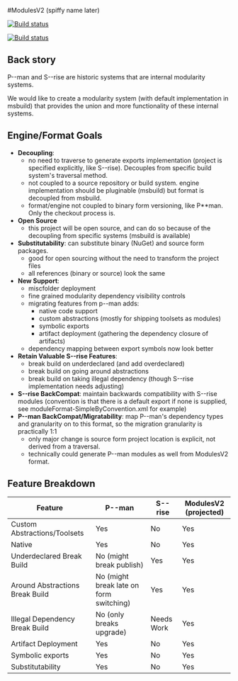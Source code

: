 #ModulesV2 (spiffy name later)

[![Build status](https://ci.appveyor.com/api/projects/status/lmqrj55dvu0dgo79?svg=true)](https://ci.appveyor.com/project/oliver-feng/modules-core)

[![Build status](https://ci.appveyor.com/api/projects/status/lmqrj55dvu0dgo79/branch/master?svg=true)](https://ci.appveyor.com/project/oliver-feng/modules-core/branch/master)

## Back story
P--man and S--rise are historic systems that are internal modularity systems.

We would like to create a modularity system (with default implementation in msbuild) that provides the union and more functionality of these internal systems.

## Engine/Format Goals

- **Decoupling**: 
    - no need to traverse to generate exports implementation (project is specified explicitly, like S--rise). Decouples from specific build system's traversal method.
    - not coupled to a source repository or build system. engine implementation should be pluginable (msbuild) but format is decoupled from msbuild.
    - format/engine not coupled to binary form versioning, like P**man. Only the checkout process is.
- **Open Source**
    - this project will be open source, and can do so because of the decoupling from specific systems (msbuild is available)
- **Substitutability**: can substitute binary (NuGet) and source form packages. 
    - good for open sourcing without the need to transform the project files
    - all references (binary or source) look the same
- **New Support**:
    - miscfolder deployment
    - fine grained modularity dependency visibility controls
    - migrating features from p--man adds:
        - native code support
        - custom abstractions (mostly for shipping toolsets as modules)
        - symbolic exports
        - artifact deployment (gathering the dependency closure of artifacts)
    - dependency mapping between export symbols now look better
- **Retain Valuable S--rise Features**:
    - break build on underdeclared (and add overdeclared)
    - break build on going around abstractions
    - break build on taking illegal dependency (though S--rise implementation needs adjusting)
- **S--rise BackCompat**: maintain backwards compatibility with S--rise modules (convention is that there is a default export if none is supplied, see moduleFormat-SimpleByConvention.xml for example)
- **P--man BackCompat/Migratability**: map P--man's dependency types and granularity on to this format, so the migration granularity is practically 1:1
    - only major change is source form project location is explicit, not derived from a traversal.
    - technically could generate P--man modules as well from ModulesV2 format.


## Feature Breakdown

| Feature | P--man | S--rise | ModulesV2 (projected) | 
|-----------|------|---------|----------|
| Custom Abstractions/Toolsets | Yes | No | Yes |
| Native | Yes | No | Yes |
| Underdeclared Break Build | No (might break publish) | Yes | Yes |
| Around Abstractions Break Build | No (might break late on form switching) | Yes | Yes |
| Illegal Dependency Break Build | No (only breaks upgrade) | Needs Work | Yes | 
| Artifact Deployment | Yes | No | Yes |
| Symbolic exports | Yes | No | Yes |
| Substitutability | Yes | No | Yes |